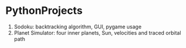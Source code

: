 # PythonProjects
1. Sodoku: backtracking algorithm, GUI, pygame usage
2. Planet Simulator: four inner planets, Sun, velocities and traced orbital path 

